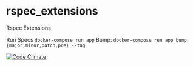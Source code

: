 rspec_extensions
================

Rspec Extensions

Run Specs `docker-compose run app`
Bump: `docker-compose run app bump {major,minor,patch,pre} --tag`

[![Code Climate](https://codeclimate.com/github/babelian/rspec_extensions/badges/gpa.svg)](https://codeclimate.com/github/babelian/rspec_extensions)